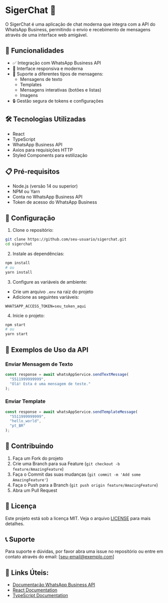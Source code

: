 ﻿# SigerChat 💬

O SigerChat é uma aplicação de chat moderna que integra com a API do WhatsApp Business, permitindo o envio e recebimento de mensagens através de uma interface web amigável.

## 🚀 Funcionalidades

- ✅ Integração com WhatsApp Business API
- 📱 Interface responsiva e moderna
- 💬 Suporte a diferentes tipos de mensagens:
  - Mensagens de texto
  - Templates
  - Mensagens interativas (botões e listas)
  - Imagens
- 🔒 Gestão segura de tokens e configurações

## 🛠️ Tecnologias Utilizadas

- React
- TypeScript
- WhatsApp Business API
- Axios para requisições HTTP
- Styled Components para estilização

## 📋 Pré-requisitos

- Node.js (versão 14 ou superior)
- NPM ou Yarn
- Conta no WhatsApp Business API
- Token de acesso do WhatsApp Business

## 🔧 Configuração

1. Clone o repositório:
```bash
git clone https://github.com/seu-usuario/sigerchat.git
cd sigerchat
```

2. Instale as dependências:
```bash
npm install
# ou
yarn install
```

3. Configure as variáveis de ambiente:
- Crie um arquivo `.env` na raiz do projeto
- Adicione as seguintes variáveis:
```env
WHATSAPP_ACCESS_TOKEN=seu_token_aqui
```

4. Inicie o projeto:
```bash
npm start
# ou
yarn start
```

## 📱 Exemplos de Uso da API

### Enviar Mensagem de Texto
```typescript
const response = await whatsAppService.sendTextMessage(
  "5511999999999",
  "Olá! Esta é uma mensagem de teste."
);
```

### Enviar Template
```typescript
const response = await whatsAppService.sendTemplateMessage(
  "5511999999999",
  "hello_world",
  "pt_BR"
);
```

## 🤝 Contribuindo

1. Faça um Fork do projeto
2. Crie uma Branch para sua Feature (`git checkout -b feature/AmazingFeature`)
3. Faça o Commit das suas mudanças (`git commit -m 'Add some AmazingFeature'`)
4. Faça o Push para a Branch (`git push origin feature/AmazingFeature`)
5. Abra um Pull Request

## 📄 Licença

Este projeto está sob a licença MIT. Veja o arquivo [LICENSE](LICENSE) para mais detalhes.

## 📞 Suporte

Para suporte e dúvidas, por favor abra uma issue no repositório ou entre em contato através do email: [seu-email@exemplo.com]

## 🔗 Links Úteis:
- [Documentação WhatsApp Business API](https://developers.facebook.com/docs/whatsapp)
- [React Documentation](https://reactjs.org/)
- [TypeScript Documentation](https://www.typescriptlang.org/)